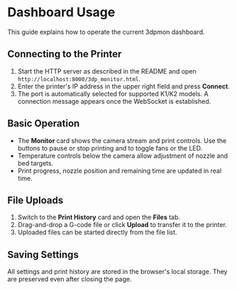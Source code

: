 # Dashboard Usage

This guide explains how to operate the current 3dpmon dashboard.

## Connecting to the Printer
1. Start the HTTP server as described in the README and open `http://localhost:8000/3dp_monitor.html`.
2. Enter the printer's IP address in the upper right field and press **Connect**.
3. The port is automatically selected for supported K1/K2 models. A connection message appears once the WebSocket is established.

## Basic Operation
- The **Monitor** card shows the camera stream and print controls. Use the buttons to pause or stop printing and to toggle fans or the LED.
- Temperature controls below the camera allow adjustment of nozzle and bed targets.
- Print progress, nozzle position and remaining time are updated in real time.

## File Uploads
1. Switch to the **Print History** card and open the **Files** tab.
2. Drag-and-drop a G-code file or click **Upload** to transfer it to the printer.
3. Uploaded files can be started directly from the file list.

## Saving Settings
All settings and print history are stored in the browser's local storage. They are preserved even after closing the page.
